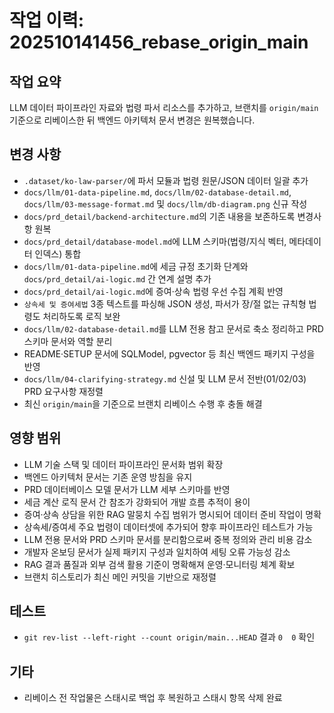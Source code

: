 # 작업 이력: 202510141456_rebase_origin_main

## 작업 요약
LLM 데이터 파이프라인 자료와 법령 파서 리소스를 추가하고, 브랜치를 `origin/main` 기준으로 리베이스한 뒤 백엔드 아키텍처 문서 변경은 원복했습니다.

## 변경 사항
- `.dataset/ko-law-parser/`에 파서 모듈과 법령 원문/JSON 데이터 일괄 추가
- `docs/llm/01-data-pipeline.md`, `docs/llm/02-database-detail.md`, `docs/llm/03-message-format.md` 및 `docs/llm/db-diagram.png` 신규 작성
- `docs/prd_detail/backend-architecture.md`의 기존 내용을 보존하도록 변경사항 원복
- `docs/prd_detail/database-model.md`에 LLM 스키마(법령/지식 벡터, 메타데이터 인덱스) 통합
- `docs/llm/01-data-pipeline.md`에 세금 규정 초기화 단계와 `docs/prd_detail/ai-logic.md` 간 연계 설명 추가
- `docs/prd_detail/ai-logic.md`에 증여·상속 법령 우선 수집 계획 반영
- `상속세 및 증여세법` 3종 텍스트를 파싱해 JSON 생성, 파서가 장/절 없는 규칙형 법령도 처리하도록 로직 보완
- `docs/llm/02-database-detail.md`를 LLM 전용 참고 문서로 축소 정리하고 PRD 스키마 문서와 역할 분리
- README·SETUP 문서에 SQLModel, pgvector 등 최신 백엔드 패키지 구성을 반영
- `docs/llm/04-clarifying-strategy.md` 신설 및 LLM 문서 전반(01/02/03) PRD 요구사항 재정렬
- 최신 `origin/main`을 기준으로 브랜치 리베이스 수행 후 충돌 해결

## 영향 범위
- LLM 기술 스택 및 데이터 파이프라인 문서화 범위 확장
- 백엔드 아키텍처 문서는 기존 운영 방침을 유지
- PRD 데이터베이스 모델 문서가 LLM 세부 스키마를 반영
- 세금 계산 로직 문서 간 참조가 강화되어 개발 흐름 추적이 용이
- 증여·상속 상담을 위한 RAG 말뭉치 수집 범위가 명시되어 데이터 준비 작업이 명확
- 상속세/증여세 주요 법령이 데이터셋에 추가되어 향후 파이프라인 테스트가 가능
- LLM 전용 문서와 PRD 스키마 문서를 분리함으로써 중복 정의와 관리 비용 감소
- 개발자 온보딩 문서가 실제 패키지 구성과 일치하여 세팅 오류 가능성 감소
- RAG 결과 품질과 외부 검색 활용 기준이 명확해져 운영·모니터링 체계 확보
- 브랜치 히스토리가 최신 메인 커밋을 기반으로 재정렬

## 테스트
- `git rev-list --left-right --count origin/main...HEAD` 결과 `0	0` 확인

## 기타
- 리베이스 전 작업물은 스태시로 백업 후 복원하고 스태시 항목 삭제 완료
